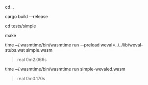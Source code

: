 cd ..

<install rust>

<install wasmtime>

cargo build --release

cd tests/simple

make

time ~/.wasmtime/bin/wasmtime run --preload weval=../../lib/weval-stubs.wat simple.wasm

> real    0m2.066s 

time ~/.wasmtime/bin/wasmtime run simple-wevaled.wasm

> real    0m0.170s
